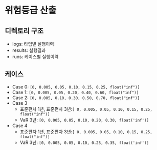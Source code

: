 # 위험등급 산출

## 디렉토리 구조

* logs: 타입별 실행이력
* results: 실행결과
* runs: 케이스별 실행이력

## 케이스

* Case 0: `[0, 0.005, 0.05, 0.10, 0.15, 0.25, float("inf")]`
* Case 1: `[0, 0.005, 0.05, 0.20, 0.40, 0.60, float("inf")]`
* Case 2: `[0, 0.005, 0.10, 0.30, 0.50, 0.70, float("inf")]`
* Case 3
    * 표준편차 1년, 표준편차 3년:`[ 0, 0.005, 0.05, 0.10, 0.15, 0.25, float("inf")]`
    * VaR 3년: `[0, 0.005, 0.05, 0.10, 0.20, 0.30, float('inf')]`
* Case 4
    * 표준편차 1년, 표준편차 3년:`[ 0, 0.005, 0.05, 0.10, 0.15, 0.25, float("inf")]`
    * VaR 3년: `[0, 0.005, 0.05, 0.10, 0.25, 0.35, float('inf')]`